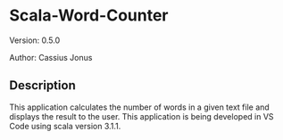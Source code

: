 # Scala-Word-Counter

Version: 0.5.0

Author: Cassius Jonus

## Description

This application calculates the number of words in a given text file and displays
the result to the user. This application is being developed in VS Code using scala version 3.1.1.
